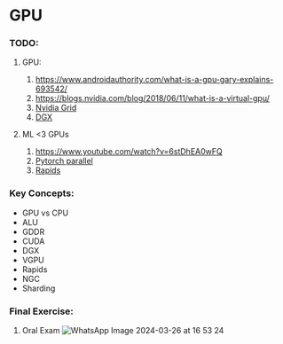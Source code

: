 # GPU

### TODO:

1. GPU:
    1. https://www.androidauthority.com/what-is-a-gpu-gary-explains-693542/
    3. https://blogs.nvidia.com/blog/2018/06/11/what-is-a-virtual-gpu/
    4. [Nvidia Grid](http://letmegooglethat.com/?q=nvidia+grid)
    5. [DGX](https://devblogs.nvidia.com/dgx-1-fastest-deep-learning-system/)
   
2. ML <3 GPUs
    1. https://www.youtube.com/watch?v=6stDhEA0wFQ
    3. [Pytorch parallel](https://pytorch.org/tutorials/beginner/blitz/data_parallel_tutorial.html)
    4. [Rapids](https://towardsdatascience.com/how-to-use-gpus-for-machine-learning-with-the-new-nvidia-data-science-workstation-64ef37460fa0)

### Key Concepts:
- GPU vs CPU
- ALU
- GDDR
- CUDA
- DGX
- VGPU
- Rapids
- NGC
- Sharding

### Final Exercise:
1. Oral Exam
![WhatsApp Image 2024-03-26 at 16 53 24](https://github.com/MLaaS-idfCts/mlops-trainning-for-rookies/assets/48046918/a7b6c486-2255-43b4-a936-1245543a0097)

